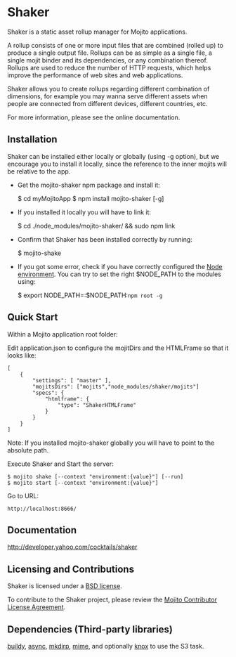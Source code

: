 # Shaker

Shaker is a static asset rollup manager for Mojito applications.

A rollup consists of one or more input files that are combined (rolled up) to produce a single output file. Rollups can be as simple as a single file, a single mojit binder and its dependencies, or any combination thereof. Rollups are used to reduce the number of HTTP requests, which helps improve the performance of web sites and web applications.

Shaker allows you to create rollups regarding different combination of dimensions, for example you may wanna serve different assets when people are connected from different devices, different countries, etc.

For more information, please see the online documentation.

## Installation

Shaker can be installed either locally or globally (using -g option), but we encourage you to install it locally, 
since the reference to the inner mojits will be relative to the app.

* Get the mojito-shaker npm package and install it:

    $ cd myMojitoApp
    $ npm install mojito-shaker [-g]

* If you installed it locally you will have to link it:

    $ cd ./node_modules/mojito-shaker/ && sudo npm link 

* Confirm that Shaker has been installed correctly by running:

    $ mojito-shake

* If you got some error, check if you have correctly configured the [Node environment](http://nodejs.org/api/modules.html#modules). You can try to set the right $NODE_PATH to the modules using:

    $ export NODE_PATH=:$NODE_PATH:`npm root -g`

## Quick Start

Within a Mojito application root folder:

Edit application.json to configure the mojitDirs and the HTMLFrame so that it looks like:

    [
        {
            "settings": [ "master" ],
            "mojitsDirs": ["mojits","node_modules/shaker/mojits"]
            "specs": {
                "htmlframe": {
                    "type": "ShakerHTMLFrame"
                }
            }
        }
    ]

Note: If you installed mojito-shaker globally you will have to point to the absolute path.

Execute Shaker and Start the server:

    $ mojito shake [--context "environment:{value}"] [--run]
    $ mojito start [--context "environment:{value}"]

Go to URL:

    http://localhost:8666/

## Documentation

http://developer.yahoo.com/cocktails/shaker

## Licensing and Contributions

Shaker is licensed under a [BSD license](https://github.com/yahoo/shaker/blob/master/LICENSE.txt).

To contribute to the Shaker project, please review the [Mojito Contributor
License Agreement](http://developer.yahoo.com/cocktails/mojito/cla/).

## Dependencies (Third-party libraries)

[buildy](https://github.com/mosen/buildy), [async](https://github.com/caolan/async), [mkdirp](https://github.com/substack/node-mkdirp), [mime](https://github.com/bentomas/node-mime), and optionally [knox](https://github.com/LearnBoost/knox) to use the S3 task.
